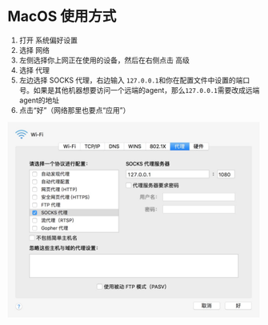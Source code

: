 # MacOS 使用方式

1. 打开 系统偏好设置
2. 选择 网络
3. 左侧选择你上网正在使用的设备，然后在右侧点击 高级
4. 选择 代理
5. 左边选择 SOCKS 代理，右边输入 `127.0.0.1`和你在配置文件中设置的端口号。如果是其他机器想要访问一个远端的agent，那么`127.0.0.1`需要改成远端agent的地址
6. 点击“好”（网络那里也要点“应用”）

![](https://github.com/asdltqlawsl/anti-gfw-websocks-doc/blob/master/pics/macos-socks5-config.png?raw=true)
